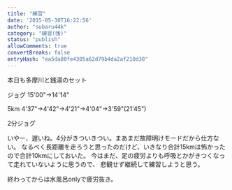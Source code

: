 ```yaml
---
title: "練習"
date: '2015-05-30T16:22:56'
author: "subaru44k"
category: "練習(強)"
status: "publish"
allowComments: true
convertBreaks: false
entryHash: "ea5da80fe4305a62d79b4da2af210d38"
---
```

本日も多摩川と銭湯のセット

ジョグ
15'00"→14'14"

5km
4'37"→4'42"→4'21"→4'04"→3'59"(21'45")

2分ジョグ

いやー、遅いね。4分がきついきつい。まあまだ故障明けモードだから仕方ない。
なるべく長距離を走ろうと思ったのだけど、いきなり合計15kmは怖かったので合計10kmにしておいた。
今はまだ、足の疲労よりも呼吸とかがきつくなって走れていないように思うので、
悲観せず継続して練習しようと思う。

終わってからは水風呂onlyで疲労抜き。
